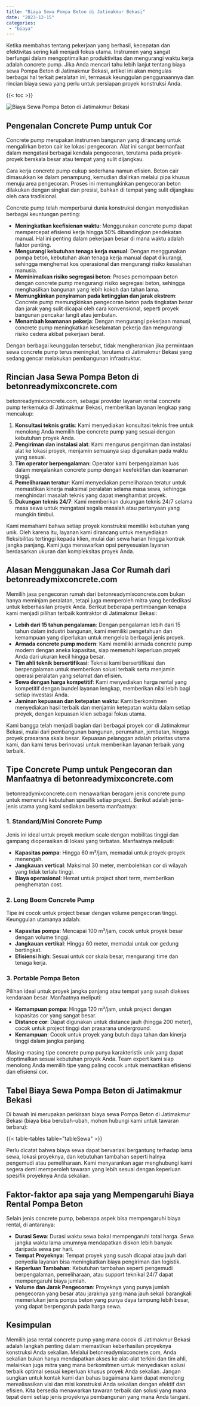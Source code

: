 ```yaml
---
title: "Biaya Sewa Pompa Beton di Jatimakmur Bekasi"
date: "2023-12-15"
categories: 
 - "biaya"
---
```


Ketika membahas tentang pekerjaan yang berhasil, kecepatan dan efektivitas sering kali menjadi fokus utama. Instrumen yang sangat berfungsi dalam mengoptimalkan produktivitas dan mengurangi waktu kerja adalah concrete pump. Jika Anda mencari tahu lebih lanjut tentang biaya sewa Pompa Beton di Jatimakmur Bekasi, artikel ini akan mengulas berbagai hal terkait peralatan ini, termasuk keunggulan penggunaannya dan rincian biaya sewa yang perlu untuk persiapan proyek konstruksi Anda.

{{< toc >}}

![Biaya Sewa Pompa Beton di Jatimakmur Bekasi](https://betoncor8.github.io/pump/concrete-pump%20(1).png)

## Pengenalan Concrete Pump untuk Cor

Concrete pump merupakan instrumen bangunan yang dirancang untuk mengalirkan beton cair ke lokasi pengecoran. Alat ini sangat bermanfaat dalam mengatasi berbagai kendala pengecoran, terutama pada proyek-proyek berskala besar atau tempat yang sulit dijangkau.

Cara kerja concrete pump cukup sederhana namun efisien. Beton cair dimasukkan ke dalam penampung, kemudian dialirkan melalui pipa khusus menuju area pengecoran. Proses ini memungkinkan pengecoran beton dilakukan dengan singkat dan presisi, bahkan di tempat yang sulit dijangkau oleh cara tradisional.

Concrete pump telah memperbarui dunia konstruksi dengan menyediakan berbagai keuntungan penting:

- **Meningkatkan keefisienan waktu**: Menggunakan concrete pump dapat mempercepat efisiensi kerja hingga 50% dibandingkan pendekatan manual. Hal ini penting dalam pekerjaan besar di mana waktu adalah faktor penting.
- **Mengurangi kebutuhan tenaga kerja manual**: Dengan menggunakan pompa beton, kebutuhan akan tenaga kerja manual dapat dikurangi, sehingga menghemat kos operasional dan mengurangi risiko kesalahan manusia.
- **Meminimalkan risiko segregasi beton**: Proses pemompaan beton dengan concrete pump mengurangi risiko segregasi beton, sehingga menghasilkan bangunan yang lebih kokoh dan tahan lama.
- **Memungkinkan penyiraman pada ketinggian dan jarak ekstrem**: Concrete pump memungkinkan pengecoran beton pada tingkatan besar dan jarak yang sulit dicapai oleh cara konvensional, seperti proyek bangunan pencakar langit atau jembatan.
- **Menambah keamanan pekerja**: Dengan mengurangi pekerjaan manual, concrete pump meningkatkan keselamatan pekerja dan mengurangi risiko cedera akibat pekerjaan berat.

Dengan berbagai keunggulan tersebut, tidak mengherankan jika permintaan sewa concrete pump terus meningkat, terutama di Jatimakmur Bekasi yang sedang gencar melakukan pembangunan infrastruktur.

## Rincian Jasa Sewa Pompa Beton di betonreadymixconcrete.com

betonreadymixconcrete.com, sebagai provider layanan rental concrete pump terkemuka di Jatimakmur Bekasi, memberikan layanan lengkap yang mencakup:

1. **Konsultasi teknis gratis**: Kami menyediakan konsultasi teknis free untuk menolong Anda memilih tipe concrete pump yang sesuai dengan kebutuhan proyek Anda.
2. **Pengiriman dan instalasi alat**: Kami mengurus pengiriman dan instalasi alat ke lokasi proyek, menjamin semuanya siap digunakan pada waktu yang sesuai.
3. **Tim operator berpengalaman**: Operator kami berpengalaman luas dalam menjalankan concrete pump dengan keefektifan dan keamanan tinggi.
4. **Pemeliharaan teratur**: Kami menyediakan pemeliharaan teratur untuk memastikan kinerja maksimal peralatan selama masa sewa, sehingga menghindari masalah teknis yang dapat menghambat proyek.
5. **Dukungan teknis 24/7**: Kami memberikan dukungan teknis 24/7 selama masa sewa untuk mengatasi segala masalah atau pertanyaan yang mungkin timbul.

Kami memahami bahwa setiap proyek konstruksi memiliki kebutuhan yang unik. Oleh karena itu, layanan kami dirancang untuk menyediakan fleksibilitas tertinggi kepada klien, mulai dari sewa harian hingga kontrak jangka panjang. Kami juga menawarkan opsi penyesuaian layanan berdasarkan ukuran dan kompleksitas proyek Anda.

## Alasan Menggunakan Jasa Cor Rumah dari betonreadymixconcrete.com

Memilih jasa pengecoran rumah dari betonreadymixconcrete.com bukan hanya meminjam peralatan, tetapi juga memperoleh mitra yang berdedikasi untuk keberhasilan proyek Anda. Berikut beberapa pertimbangan kenapa kami menjadi pilihan terbaik kontraktor di Jatimakmur Bekasi:

- **Lebih dari 15 tahun pengalaman**: Dengan pengalaman lebih dari 15 tahun dalam industri bangunan, kami memiliki pengetahuan dan kemampuan yang diperlukan untuk mengelola berbagai jenis proyek.
- **Armada concrete pump modern**: Kami memiliki armada concrete pump modern dengan aneka kapasitas, siap memenuhi keperluan proyek Anda dari ukuran kecil hingga besar.
- **Tim ahli teknik bersertifikasi**: Teknisi kami bersertifikasi dan berpengalaman untuk memberikan solusi terbaik serta menjamin operasi peralatan yang selamat dan efisien.
- **Sewa dengan harga kompetitif**: Kami menyediakan harga rental yang kompetitif dengan bundel layanan lengkap, memberikan nilai lebih bagi setiap investasi Anda.
- **Jaminan kepuasan dan ketepatan waktu**: Kami berkomitmen menyediakan hasil terbaik dan menjamin ketepatan waktu dalam setiap proyek, dengan kepuasan klien sebagai fokus utama.

Kami bangga telah menjadi bagian dari berbagai proyek cor di Jatimakmur Bekasi, mulai dari pembangunan bangunan, perumahan, jembatan, hingga proyek prasarana skala besar. Kepuasan pelanggan adalah prioritas utama kami, dan kami terus berinovasi untuk memberikan layanan terbaik yang terbaik.

## Tipe Concrete Pump untuk Pengecoran dan Manfaatnya di betonreadymixconcrete.com

betonreadymixconcrete.com menawarkan beragam jenis concrete pump untuk memenuhi kebutuhan spesifik setiap project. Berikut adalah jenis-jenis utama yang kami sediakan beserta manfaatnya:

### 1\. Standard/Mini Concrete Pump

Jenis ini ideal untuk proyek medium scale dengan mobilitas tinggi dan gampang dioperasikan di lokasi yang terbatas. Manfaatnya meliputi:

- **Kapasitas pompa**: Hingga 60 m³/jam, memadai untuk proyek-proyek menengah.
- **Jangkauan vertical**: Maksimal 30 meter, membolehkan cor di wilayah yang tidak terlalu tinggi.
- **Biaya operasional**: Hemat untuk project short term, memberikan penghematan cost.

### 2\. Long Boom Concrete Pump

Tipe ini cocok untuk project besar dengan volume pengecoran tinggi. Keunggulan utamanya adalah:

- **Kapasitas pompa**: Mencapai 100 m³/jam, cocok untuk proyek besar dengan volume tinggi.
- **Jangkauan vertikal**: Hingga 60 meter, memadai untuk cor gedung bertingkat.
- **Efisiensi high**: Sesuai untuk cor skala besar, mengurangi time dan tenaga kerja.

### 3\. Portable Pompa Beton

Pilihan ideal untuk proyek jangka panjang atau tempat yang susah diakses kendaraan besar. Manfaatnya meliputi:

- **Kemampuan pompa**: Hingga 120 m³/jam, untuk project dengan kapasitas cor yang sangat besar.
- **Distance cor**: Dapat digunakan untuk distance jauh (hingga 200 meter), cocok untuk project tinggi dan prasarana underground.
- **Kemampuan**: Cocok untuk proyek yang butuh daya tahan dan kinerja tinggi dalam jangka panjang.

Masing-masing tipe concrete pump punya karakteristik unik yang dapat dioptimalkan sesuai kebutuhan proyek Anda. Team expert kami siap menolong Anda memilih tipe yang paling cocok untuk memastikan efisiensi dan efisiensi cor.

## Tabel Biaya Sewa Pompa Beton di Jatimakmur Bekasi

Di bawah ini merupakan perkiraan biaya sewa Pompa Beton di Jatimakmur Bekasi (biaya bisa berubah-ubah, mohon hubungi kami untuk tawaran terbaru):

{{< table-tables table="tableSewa" >}}

Perlu dicatat bahwa biaya sewa dapat bervariasi bergantung terhadap lama sewa, lokasi proyeknya, dan kebutuhan tambahan seperti halnya pengemudi atau pemeliharaan. Kami menyarankan agar menghubungi kami segera demi memperoleh tawaran yang lebih sesuai dengan keperluan spesifik proyeknya Anda sekalian.

## Faktor-faktor apa saja yang Mempengaruhi Biaya Rental Pompa Beton

Selain jenis concrete pump, beberapa aspek bisa mempengaruhi biaya rental, di antaranya:

- **Durasi Sewa**: Durasi waktu sewa bakal mempengaruhi total harga. Sewa jangka waktu lama umumnya mendapatkan diskon lebih banyak daripada sewa per hari.
- **Tempat Proyeknya**: Tempat proyek yang susah dicapai atau jauh dari penyedia layanan bisa meningkatkan biaya pengiriman dan logistik.
- **Keperluan Tambahan**: Kebutuhan tambahan seperti pengemudi berpengalaman, pemeliharaan, atau support teknikal 24/7 dapat mempengaruhi biaya jumlah.
- **Volume dan Jarak Pengecoran**: Proyeknya yang punya jumlah pengecoran yang besar atau jaraknya yang mana jauh sekali barangkali memerlukan jenis pompa beton yang punya daya tampung lebih besar, yang dapat berpengaruh pada harga sewa.

## Kesimpulan

Memilih jasa rental concrete pump yang mana cocok di Jatimakmur Bekasi adalah langkah penting dalam memastikan keberhasilan proyeknya konstruksi Anda sekalian. Melalui betonreadymixconcrete.com, Anda sekalian bukan hanya mendapatkan akses ke alat-alat terkini dan tim ahli, melainkan juga mitra yang mana berkomitmen untuk menyediakan solusi terbaik optimal sesuai keperluan khusus proyek Anda sekalian. Jangan sungkan untuk kontak kami dan bahas bagaimana kami dapat menolong merealisasikan visi dan misi konstruksi Anda sekalian dengan efektif dan efisien. Kita bersedia menawarkan tawaran terbaik dan solusi yang mana tepat demi setiap jenis proyeknya pembangunan yang mana Anda tangani.
